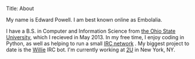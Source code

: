 Title: About

My name is Edward Powell. I am best known online as Embolalia.

I have a B.S. in Computer and Information Science from [the Ohio State
University](http://osu.edu), which I recieved in May 2013. In my free time, I
enjoy coding in Python, as well as helping to run a small [IRC network](http://dftba.net)
. My biggest project to date is the [Willie](http://willie.dftba.net) IRC bot.
I'm currently working at [2U](http://2u.com) in New York, NY.
